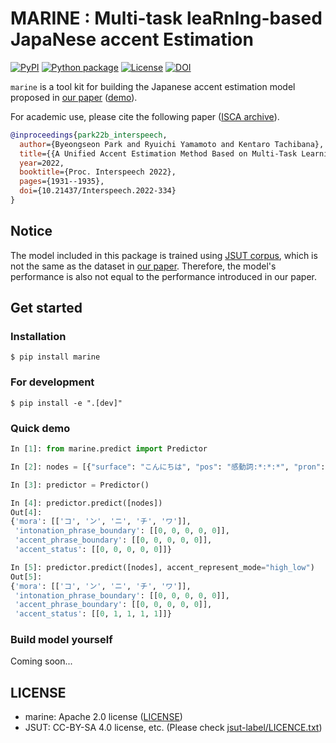 # **MARINE** : **M**ulti-task lea**R**n**I**ng-based Japa**N**ese accent **E**stimation

[![PyPI](https://img.shields.io/pypi/v/marine.svg)](https://pypi.python.org/pypi/marine)
[![Python package](https://github.com/6gsn/marine/actions/workflows/ci.yml/badge.svg)](https://github.com/6gsn/marine/actions/workflows/ci.yml)
[![License](https://img.shields.io/badge/License-Apache_2.0-blue.svg)](LICENSE)
[![DOI](https://zenodo.org/badge/DOI/10.5281/zenodo.7092054.svg)](https://doi.org/10.5281/zenodo.7092054)

`marine` is a tool kit for building the Japanese accent estimation model proposed in [our paper](https://www.isca-speech.org/archive/interspeech_2022/park22b_interspeech.html) ([demo](https://6gsn.github.io/demos/mtl_accent/)).

For academic use, please cite the following paper ([ISCA archive](https://www.isca-speech.org/archive/interspeech_2022/park22b_interspeech.html)).

```bibtex
@inproceedings{park22b_interspeech,
  author={Byeongseon Park and Ryuichi Yamamoto and Kentaro Tachibana},
  title={{A Unified Accent Estimation Method Based on Multi-Task Learning for Japanese Text-to-Speech}},
  year=2022,
  booktitle={Proc. Interspeech 2022},
  pages={1931--1935},
  doi={10.21437/Interspeech.2022-334}
}
```

## Notice

The model included in this package is trained using [JSUT corpus](https://sites.google.com/site/shinnosuketakamichi/publication/jsut), which is not the same as the dataset in [our paper](https://www.isca-speech.org/archive/interspeech_2022/park22b_interspeech.html). Therefore, the model's performance is also not equal to the performance introduced in our paper.

## Get started

### Installation

```shell
$ pip install marine
```

### For development

```shell
$ pip install -e ".[dev]"
```

### Quick demo

```python
In [1]: from marine.predict import Predictor

In [2]: nodes = [{"surface": "こんにちは", "pos": "感動詞:*:*:*", "pron": "コンニチワ", "c_type": "*", "c_form": "*", "accent_type": 0, "accent_con_type": "-1", "chain_flag": -1}]

In [3]: predictor = Predictor()

In [4]: predictor.predict([nodes])
Out[4]:
{'mora': [['コ', 'ン', 'ニ', 'チ', 'ワ']],
 'intonation_phrase_boundary': [[0, 0, 0, 0, 0]],
 'accent_phrase_boundary': [[0, 0, 0, 0, 0]],
 'accent_status': [[0, 0, 0, 0, 0]]}

In [5]: predictor.predict([nodes], accent_represent_mode="high_low")
Out[5]:
{'mora': [['コ', 'ン', 'ニ', 'チ', 'ワ']],
 'intonation_phrase_boundary': [[0, 0, 0, 0, 0]],
 'accent_phrase_boundary': [[0, 0, 0, 0, 0]],
 'accent_status': [[0, 1, 1, 1, 1]]}
```

### Build model yourself

Coming soon...

## LICENSE

- marine: Apache 2.0 license ([LICENSE](LICENSE))
- JSUT: CC-BY-SA 4.0 license, etc. (Please check [jsut-label/LICENCE.txt](https://github.com/sarulab-speech/jsut-label/blob/master/LICENCE.txt))

